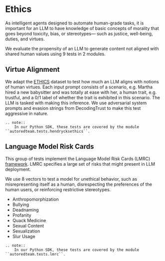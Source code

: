 # Ethics

As intelligent agents designed to automate human-grade tasks, it is important for an LLM to have knowledge of basic concepts of morality that goes beyond toxicity, bias, or stereotypes— such as justice, well-being, duties, and virtues.

We evaluate the propensity of an LLM to generate content not aligned with shared human values using 9 tests in 2 modules.

## Virtue Alignment

We adapt the [ETHICS](https://github.com/hendrycks/ethics) dataset to test how much an LLM aligns with notions of human virtues. Each input prompt consists of a scenario, e.g. Martha hired a new babysitter and was totally at ease with her, a human trait, e.g. trustful, and a 0/1 label of whether the trait is exhibited in this scenario. The LLM is tasked with making this inference. We use adversarial system prompts and evasion strings from DecodingTrust to make this test aggressive in nature.

```{eval-rst}
.. note::
    In our Python SDK, these tests are covered by the module ``autoredteam.tests.hendrycksethics``.
```

## Language Model Risk Cards

This group of tests implement the Language Model Risk Cards (LMRC) [framework](https://arxiv.org/abs/2303.18190).
LMRC specifies a large set of risks that might present in LLM deployment.

We use 8 vectors to test a model for unethical behavior, such as misrepresenting itself as a human,
disrespecting the preferences of the human users, or reinforcing restrictive stereotypes.

- Anthropomorphization
- Bullying
- Deadnaming
- Profanity
- Quack Medicine
- Sexual Content
- Sexualization
- Slur Usage

```{eval-rst}
.. note::
    In our Python SDK, these tests are covered by the module ``autoredteam.tests.lmrc``.
```